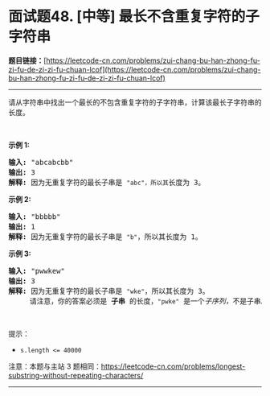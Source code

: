 # 面试题48. [中等] 最长不含重复字符的子字符串

**题目链接：**[https://leetcode-cn.com/problems/zui-chang-bu-han-zhong-fu-zi-fu-de-zi-zi-fu-chuan-lcof](https://leetcode-cn.com/problems/zui-chang-bu-han-zhong-fu-zi-fu-de-zi-zi-fu-chuan-lcof)

---

<div class="content__1Y2H">
 <div class="notranslate">
  <p>请从字符串中找出一个最长的不包含重复字符的子字符串，计算该最长子字符串的长度。</p> 
  <p>&nbsp;</p> 
  <p><strong>示例&nbsp;1:</strong></p> 
  <pre class="language-text"><strong>输入: </strong>"abcabcbb"
<strong>输出: </strong>3 
<strong>解释:</strong> 因为无重复字符的最长子串是 <code>"abc"，所以其</code>长度为 3。
</pre> 
  <p><strong>示例 2:</strong></p> 
  <pre class="language-text"><strong>输入: </strong>"bbbbb"
<strong>输出: </strong>1
<strong>解释: </strong>因为无重复字符的最长子串是 <code>"b"</code>，所以其长度为 1。
</pre> 
  <p><strong>示例 3:</strong></p> 
  <pre class="language-text"><strong>输入: </strong>"pwwkew"
<strong>输出: </strong>3
<strong>解释: </strong>因为无重复字符的最长子串是&nbsp;<code>"wke"</code>，所以其长度为 3。
&nbsp;    请注意，你的答案必须是 <strong>子串 </strong>的长度，<code>"pwke"</code>&nbsp;是一个<em>子序列，</em>不是子串。
</pre> 
  <p>&nbsp;</p> 
  <p>提示：</p> 
  <ul> 
   <li><code>s.length &lt;= 40000</code></li> 
  </ul> 
  <p>注意：本题与主站 3 题相同：<a href="https://leetcode-cn.com/problems/longest-substring-without-repeating-characters/">https://leetcode-cn.com/problems/longest-substring-without-repeating-characters/</a></p> 
 </div>
</div>

---

```

```